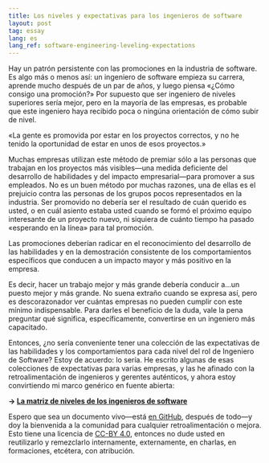 ```yaml
---
title: Los niveles y expectativas para los ingenieros de software
layout: post
tag: essay
lang: es
lang_ref: software-engineering-leveling-expectations
---
```


Hay un patrón persistente con las promociones en la industria de software. Es
algo más o menos así: un ingeniero de software empieza su carrera, aprende mucho
después de un par de años, y luego piensa «¿Cómo consigo una promoción?» Por
supuesto que ser ingeniero de niveles superiores sería mejor, pero en la mayoría
de las empresas, es probable que este ingeniero haya recibido poca o ningúna
orientación de cómo subir de nivel.

<p class="pullquote">
    «La gente es promovida por estar en los proyectos correctos, y no he tenido
    la oportunidad de estar en unos de esos proyectos.»
</p>

Muchas empresas utilizan este método de premiar sólo a las personas que trabajan
en los proyectos más visibles—una medida deficiente del desarrollo de
habilidades y del impacto empresarial—para promover a sus empleados. No es un
buen método por muchas razones, una de ellas es el prejuicio contra las personas
de los grupos pocos representados en la industria. Ser promovido no debería ser
el resultado de cuán querido es usted, o en cuál asiento estaba usted cuando se
formó el próximo equipo interesante de un proyecto nuevo, ni siquiera de cuánto
tiempo ha pasado «esperando en la línea» para tal promoción.

Las promociones deberían radicar en el reconocimiento del desarrollo de las
habilidades y en la demostración consistente de los comportamientos específicos
que conducen a un impacto mayor y más positivo en la empresa.

Es decir, hacer un trabajo mejor y más grande debería conducir a…un puesto mejor
y más grande. No suena extraño cuando se expresa así, pero es descorazonador ver
cuántas empresas no pueden cumplir con este mínimo indispensable. Para darles el
beneficio de la duda, vale la pena preguntar qué significa, específicamente,
convertirse en un ingeniero más capacitado.

Entonces, ¿no sería conveniente tener una colección de las expectativas de las
habilidades y los comportamientos para cada nivel del rol de Ingeniero de
Software? Estoy de acuerdo: lo sería. He escrito algunas de esas colecciones de
expectativas para varias empresas, y las he afinado con la retroalimentación de
ingenieros y gerentes auténticos, y ahora estoy convirtiendo mi marco genérico
en fuente abierta:

**&rarr; [La matriz de niveles de los ingenieros de software](https://h3h.github.io/leveling-matrix/)**

Espero que sea un documento vivo—está [en GitHub][1], después de todo—y doy la
bienvenida a la comunidad para cualquier retroalimentación o mejora. Esto tiene
una licencia de [CC-BY 4.0][2], entonces no dude usted en reutilizarlo y
remezclarlo internamente, externamente, en charlas, en formaciones, etcétera,
con atribución.
 
 [1]: https://github.com/h3h/leveling-matrix/
 [2]: https://creativecommons.org/licenses/by/4.0/
